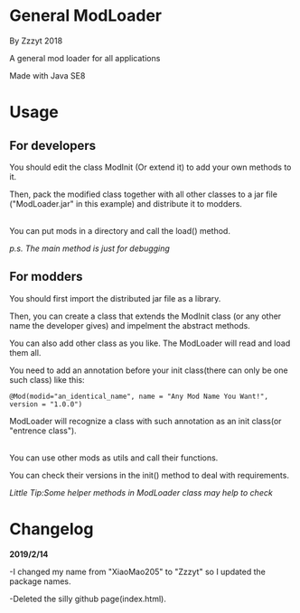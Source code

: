# General ModLoader #
By Zzzyt 2018

A general mod loader for all applications

Made with Java SE8

# Usage 

## For developers 

You should edit the class ModInit (Or extend it) to add your own methods to it.

Then, pack the modified class together with all other classes to a jar file ("ModLoader.jar" in this example) and distribute it to modders.

<br>
You can put mods in a directory and call the load() method.

*p.s. The main method is just for debugging*

## For modders

You should first import the distributed jar file as a library.

Then, you can create a class that extends the ModInit class (or any other name the developer gives) and impelment the abstract methods.

You can also add other class as you like. The ModLoader will read and load them all.

You need to add an annotation before your init class(there can only be one such class) like this:

``@Mod(modid="an_identical_name", name = "Any Mod Name You Want!", version = "1.0.0")``

ModLoader will recognize a class with such annotation as an init class(or "entrence class").

<br>
You can use other mods as utils and call their functions.

You can check their versions in the init() method to deal with requirements.

*Little Tip:Some helper methods in ModLoader class may help to check*

# Changelog

**2019/2/14**

-I changed my name from "XiaoMao205" to "Zzzyt" so I updated the package names.

-Deleted the silly github page(index.html).
